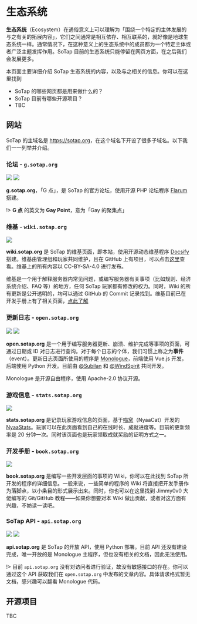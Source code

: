# 生态系统

**生态系统**（Ecosystem）在通俗意义上可以理解为「围绕一个特定的主体发展的与之有关的拓展内容」，它们之间通常是相互依存、相互联系的，就好像是地球生态系统一样。通常情况下，在这种意义上的生态系统中的成员都为一个特定主体或者广泛主题发挥作用。SoTap 目前的生态系统只能停留在网页方面，在之后我们会发展更多。

本页面主要详细介绍 SoTap 生态系统的内容，以及与之相关的信息。你可以在这里找到

- SoTap 的哪些网页都是用来做什么的？
- SoTap 目前有哪些开源项目？
- TBC

## 网站

SoTap 的主域名是 <https://sotap.org>，在这个域名下开设了很多子域名。以下我们一一列举并介绍。

### 论坛 - `g.sotap.org`

![](https://img.shields.io/badge/forum-Flarum-E7742E?style=flat)
![](https://img.shields.io/badge/based-php-474A8A?style=flat&logo=php)

**g.sotap.org**，「G 点」，是 SoTap 的官方论坛，使用开源 PHP 论坛程序 [Flarum](//flarum.org/) 搭建。

!> **G 点** 的英文为 **Gay Point**，意为「Gay 的聚集点」

### 维基 - `wiki.sotap.org`

![](https://i.creativecommons.org/l/by-sa/4.0/88x31.png)

**wiki.sotap.org** 是 SoTap 的维基页面，即本站，使用开源动态维基程序 [Docsify](//docsify.js.org) 搭建。维基由管理组和玩家共同维护，且在 GitHub 上有项目，可以点击[这里](//github.com/sotapmc/SotapWiki)查看。维基上的所有内容以 CC-BY-SA-4.0 进行发布。

维基是一个用于解释服务器内常见问题，或编写服务器有关事项（比如规则、经济系统介绍、FAQ 等）的地方，任何 SoTap 玩家都有修改的权力。同时，Wiki 的所有更新是公开透明的，均可以通过 GitHub 的 Commit 记录找到。维基目前已在开发手册上有了相关页面，[点此了解](https://book.sotap.org/#/wiki/index.md)

### 更新日志 - `open.sotap.org`

![](https://img.shields.io/badge/front-Vue.js-brightgreen?style=flat&logo=vue.js)
![](https://img.shields.io/badge/back-python-blue?style=flat&logo=python)

**open.sotap.org** 是一个用于编写服务器更新、崩溃、维护完成等事项的页面，可通过日期或 ID 对日志进行查询。对于每个日志的个体，我们习惯上称之为**事件**（event）。更新日志页面所使用的程序是 [Monologue](//github.com/sotapmc/Monologue)，前端使用 Vue.js 开发，后端使用 Python 开发。目前由 [@Subilan](//subilan.win) 和 [@WindSpirit](https://www.leviatan.cn/) 共同开发。

Monologue 是开源自由程序，使用 Apache-2.0 协议开源。

### 游戏信息 - `stats.sotap.org`

![](https://img.shields.io/badge/poweredby-NyaaCat-ff6666?style=flat)

**stats.sotap.org** 是记录玩家游戏信息的页面，基于[喵窝](//nyaa.cat)（NyaaCat）开发的 [NyaaStats](//github.com/NyaaCat/NyaaStats)。玩家可以在此页面看到自己的在线时长、成就进度等。目前的更新频率是 20 分钟一次。同时该页面也是玩家领取成就奖励的证明方式之一。

### 开发手册 - `book.sotap.org`

![](https://i.creativecommons.org/l/by-sa/4.0/88x31.png)

**book.sotap.org** 是编写一些开发层面的事项的 Wiki，你可以在此找到 SoTap 所开发的程序的详细信息。一般来说，一些简单的程序的 Wiki 将直接把开发手册作为落脚点，以小条目的形式展示出来。同时，你也可以在这里找到 Jimmy0v0 大佬编写的 Git/GitHub 教程——如果你想要对本 Wiki 做出贡献，或者对这方面有兴趣，不妨读一读吧。

### SoTap API - `api.sotap.org`

![](https://img.shields.io/badge/opened-not%20yet-red)
![](https://img.shields.io/badge/base-python-blue?style=flat&logo=python)

**api.sotap.org** 是 SoTap 的开放 API，使用 Python 部署。目前 API 还没有建设完成，唯一开放的是 Monologue 主程序，但也没有相关的文档，因此无法使用。

!> 目前 `api.sotap.org` 没有对访问者进行验证，故没有敏感接口的存在。你可以通过这个 API 获取我们在 `open.sotap.org` 中发布的文章内容。具体请求格式暂无文档，感兴趣可以翻看 Monologue 代码。

## 开源项目

TBC